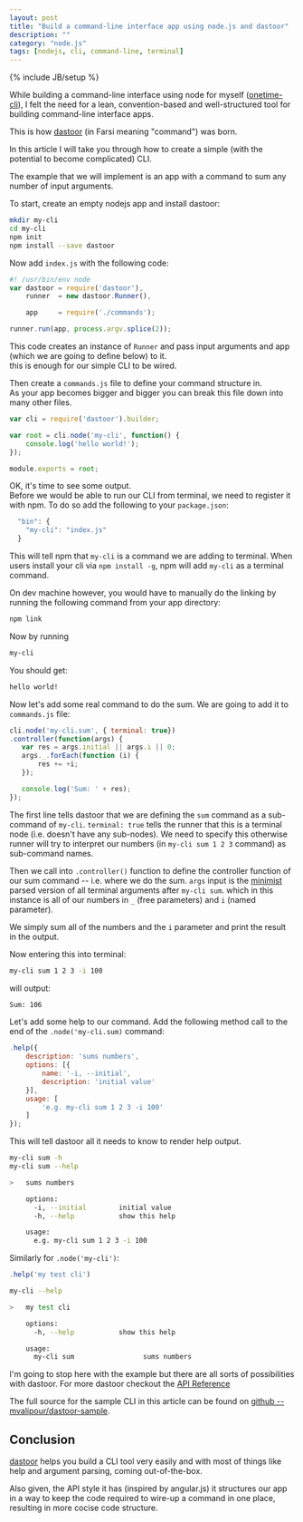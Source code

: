 ```yaml
---
layout: post
title: "Build a command-line interface app using node.js and dastoor"
description: ""
category: "node.js"
tags: [nodejs, cli, command-line, terminal]
---
```

{% include JB/setup %}

While building a command-line interface using node for myself ([onetime-cli](https://github.com/mvalipour/onetime-cli)),
I felt the need for a lean, convention-based and well-structured tool for building command-line interface apps.

This is how [dastoor](https://github.com/mvalipour/dastoor) (in Farsi  meaning "command") was born.

In this article I will take you through how to create a simple (with the potential to become complicated) CLI.

<!--more-->

The example that we will implement is an app with a command to sum any number of input arguments.

To start, create an empty nodejs app and install dastoor:

```bash
mkdir my-cli
cd my-cli
npm init
npm install --save dastoor
```

Now add `index.js` with the following code:

```javascript
#! /usr/bin/env node
var dastoor = require('dastoor'),
    runner  = new dastoor.Runner(),

    app     = require('./commands');

runner.run(app, process.argv.splice(2));
```

This code creates an instance of `Runner` and pass input arguments and app (which we are going to define below) to it.  
this is enough for our simple CLI to be wired.

Then create a `commands.js` file to define your command structure in.  
As your app becomes bigger and bigger you can break this file down into many other files.

```javascript
var cli = require('dastoor').builder;

var root = cli.node('my-cli', function() {
    console.log('hello world!');
});

module.exports = root;
```

OK, it's time to see some output.  
Before we would be able to run our CLI from terminal, we need to register it with npm. To do so add the following to your `package.json`:

```javascript
  "bin": {
    "my-cli": "index.js"
  }
```

This will tell npm that `my-cli` is a command we are adding to terminal. When users install your cli via `npm install -g`,
npm will add `my-cli` as a terminal command.

On dev machine however, you would have to manually do the linking by running the following command from your app directory:

```bash
npm link
```

Now by running

```bash
my-cli
```

You should get:

```bash
hello world!
```

Now let's add some real command to do the sum. We are going to add it to `commands.js` file:

```javascript
cli.node('my-cli.sum', { terminal: true})
.controller(function(args) {
   var res = args.initial || args.i || 0;
   args._.forEach(function (i) {
       res += +i;
   });

   console.log('Sum: ' + res);
});
```

The first line tells dastoor that we are defining the `sum` command as a sub-command of `my-cli`.
`terminal: true` tells the runner that this is a terminal node (i.e. doesn't have any sub-nodes).
We need to specify this otherwise runner will try to interpret our numbers (in `my-cli sum 1 2 3` command) as sub-command names.

Then we call into `.controller()` function to define the controller function of our sum command -- i.e. where we do the sum.
`args` input is the [minimist](https://github.com/substack/minimist) parsed version of all terminal arguments after `my-cli sum`.
which in this instance is all of our numbers in `_` (free parameters) and `i` (named parameter).

We simply sum all of the numbers and the `i` parameter and print the result in the output.

Now entering this into terminal:

```bash
my-cli sum 1 2 3 -i 100
```

will output:

```bash
Sum: 106
```

Let's add some help to our command. Add the following method call to the end of the `.node('my-cli.sum)` command:

```javascript
.help({
    description: 'sums numbers',
    options: [{
        name: '-i, --initial',
        description: 'initial value'
    }],
    usage: [
        'e.g. my-cli sum 1 2 3 -i 100'
    ]
});
```

This will tell dastoor all it needs to know to render help output.

```bash
my-cli sum -h
my-cli sum --help
```

```bash
>   sums numbers

    options:
      -i, --initial        initial value
      -h, --help           show this help

    usage:
      e.g. my-cli sum 1 2 3 -i 100
```

Similarly for `.node('my-cli')`:

```javascript
.help('my test cli')
```

```bash
my-cli --help
```

```bash
>   my test cli

    options:
      -h, --help           show this help

    usage:
      my-cli sum                 sums numbers
```

I'm going to stop here with the example but there are all sorts of possibilities with dastoor.
For more dastoor checkout the [API Reference](https://github.com/mvalipour/dastoor/wiki/API-Reference)

The full source for the sample CLI in this article can be found on [github -- mvalipour/dastoor-sample](https://github.com/mvalipour/dastoor-sample).

## Conclusion

[dastoor](https://github.com/mvalipour/dastoor) helps you build a CLI tool very easily
and with most of things like help and argument parsing, coming out-of-the-box.

Also given, the API style it has (inspired by angular.js) it structures our app
in a way to keep the code required to wire-up a command in one place, resulting in
more cocise code structure.
